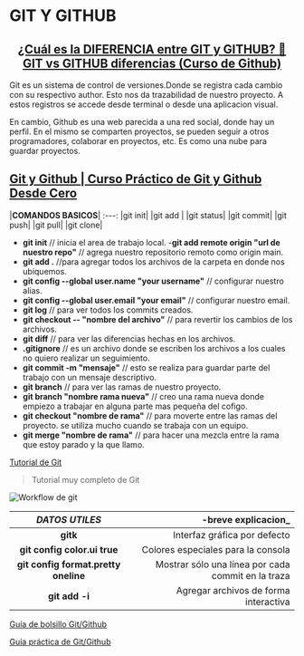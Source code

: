 # GIT Y GITHUB

<div align="center">

## [¿Cuál es la DIFERENCIA entre GIT y GITHUB? 🤔GIT vs GITHUB diferencias (Curso de Github)](https://www.youtube.com/watch?v=dTXNSRecz98&t=34s)

</div>

Git es un sistema de control de versiones.Donde se registra cada cambio con su respectivo author. Esto nos da trazabilidad de nuestro proyecto. A estos registros se accede desde terminal o desde una aplicacion visual.

En cambio, Github es una web parecida a una red social, donde hay un perfil. En el mismo se comparten proyectos, se pueden seguir a otros programadores, colaborar en proyectos, etc. Es como una nube para guardar proyectos.

## [Git y Github | Curso Práctico de Git y Github Desde Cero](https://)

|**COMANDOS BASICOS**|
:---:
|git init|
|git add <file>|
|git status|
|git commit|
|git push|
|git pull|
|git clone|

- **git init** // inicia el area de trabajo local. -**git add remote origin "url de nuestro repo"** // agrega nuestro repositorio remoto como origin main.
- **git add .** //para agregar todos los archivos de la carpeta en donde nos ubiquemos.
- **git config --global user.name "your username"** // configurar nuestro alias.
- **git config --global user.email "your email"** // configurar nuestro email.
- **git log** // para ver todos los commits creados.
- **git checkout -- "nombre del archivo"** // para revertir los cambios de los archivos.
- **git diff** // para ver las diferencias hechas en los archivos.
- **.gitignore** // es un archivo donde se escriben los archivos a los cuales no quiero realizar un seguimiento.
- **git commit -m "mensaje"** // esto se realiza para guardar parte del trabajo con un mensaje descriptivo.
- **git branch** // para ver las ramas de nuestro proyecto.
- **git branch "nombre rama nueva"** // creo una rama nueva donde empiezo a trabajar en alguna parte mas pequeña del cofigo.
- **git checkout "nombre de rama"** // para moverte entre las ramas del proyecto. se utiliza mucho cuando se trabaja con un equipo.
- **git merge "nombre de rama"** // para hacer una mezcla entre la rama que estoy parado y la que llamo.

[Tutorial de Git](https://www.diegocmartin.com/tutorial-git/)

> Tutorial muy completo de Git

![Workflow de git](https://cfb.rabbitloader.xyz/xfrictps/rls.t-ww-a28/wp-content/uploads/2018/12/git-workflow1-1024x684.png)

<div alig="center">

| _**DATOS UTILES**_ |-breve explicacion_|
| :-----------------:| ---------------------------: |
| **gitk**           | Interfaz gráfica por defecto| 
|**git config color.ui true** |Colores especiales para la consola|
|**git config format.pretty oneline**| Mostrar sólo una línea por cada commit en la traza|
|**git add -i**|Agregar archivos de forma interactiva|

</div>

[Guía de bolsillo Git/Github](https://drive.google.com/file/d/1pQQ5vL-GVcj1H6gH98B1AN25BGldzNHV/view)

[Guía práctica de Git/Github](https://drive.google.com/file/d/14_uTfBj_2LEhlU5-i8CDNXPLLHLze_-M/view)